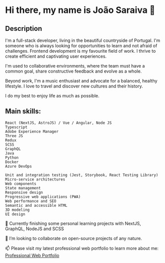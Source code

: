 # Hi there, my name is João Saraiva 👋

## Description

I'm a full-stack developer, living in the beautiful countryside of Portugal. 
I'm someone who is always looking for opportunities to learn and not afraid of challenges.
Frontend development is my favourite field of work. I thrive to create efficient and captivating user experiences.

I'm used to collaborative environments, where the team must have a common goal, share constructive feedback and evolve as a whole.

Beyond work, I'm a music enthusiast and advocate for a balanced, healthy lifestyle. I love to travel and discover new cultures and their history. 

I do my best to enjoy life as much as possible.

## Main skills:

    React (NextJS, AstroJS) / Vue / Angular, Node JS
    Typescript
    Adobe Experience Manager
    Three JS
    Redux
    SCSS
    GraphQL
    Java
    Python
    Docker
    Azure DevOps
  
    Unit and integration testing (Jest, Storybook, React Testing Library)
    Micro-service architectures
    Web components
    State management
    Responsive design
    Progressive web applications (PWA)
    Web performance and SEO
    Semantic and accessible HTML
    3D modeling
    UI design

🔭 Currently finishing some personal learning projects with NextJS, GraphQL, NodeJS and SCSS

👯 I’m looking to collaborate on open-source projects of any nature.

📫 Please visit my latest professional web portfolio to learn more about me: [Professional Web Portfolio](https://joao-saraiva-dev.netlify.app/)
